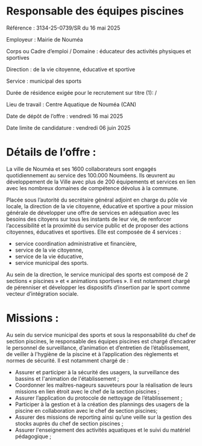 # Responsable des équipes piscines

Référence : 3134-25-0739/SR du 16 mai 2025

Employeur : Mairie de Nouméa

Corps ou Cadre d’emploi / Domaine : éducateur des activités physiques et sportives

Direction : de la vie citoyenne, éducative et sportive

Service : municipal des sports

Durée de résidence exigée pour le recrutement sur titre (1): /

Lieu de travail : Centre Aquatique de Nouméa (CAN)

Date de dépôt de l’offre : vendredi 16 mai 2025

Date limite de candidature : vendredi 06 juin 2025

# Détails de l’offre :

La ville de Nouméa et ses 1600 collaborateurs sont engagés quotidiennement au service des 100.000 Nouméens. Ils œuvrent au développement de la Ville avec plus de 200 équipements et services en lien avec les nombreux domaines de compétence dévolus à la commune.

Placée sous l’autorité du secrétaire général adjoint en charge du pôle vie locale, la direction de la vie citoyenne, éducative et sportive a pour mission générale de développer une offre de services en adéquation avec les besoins des citoyens sur tous les instants de leur vie, de renforcer l’accessibilité et la proximité du service public et de proposer des actions citoyennes, éducatives et sportives. Elle est composée de 4 services :

- service coordination administrative et financière,
- service de la vie citoyenne,
- service de la vie éducative,
- service municipal des sports.

Au sein de la direction, le service municipal des sports est composé de 2 sections « piscines » et « animations sportives ». Il est notamment chargé de pérenniser et développer les dispositifs d’insertion par le sport comme vecteur d’intégration sociale.

# Missions :

Au sein du service municipal des sports et sous la responsabilité du chef de section piscines, le responsable des équipes piscines est chargé d’encadrer le personnel de surveillance, d’animation et d’entretien de l’établissement, de veiller à l'hygiène de la piscine et à l’application des règlements et normes de sécurité. Il est notamment chargé de :

- Assurer et participer à la sécurité des usagers, la surveillance des bassins et l'animation de l'établissement ;
- Coordonner les maîtres-nageurs sauveteurs pour la réalisation de leurs missions en lien étroit avec le chef de la section piscines ;
- Assurer l’application du protocole de nettoyage de l’établissement ;
- Participer à la gestion et à la création des plannings des usagers de la piscine en collaboration avec le chef de section piscines;
- Assurer des missions de reporting ainsi qu’une veille sur la gestion des stocks auprès du chef de section piscines ;
- Assurer l'enseignement des activités aquatiques et le suivi du matériel pédagogique ;